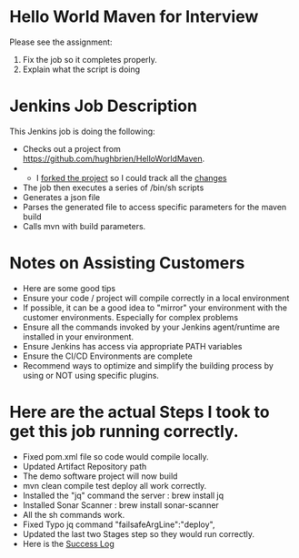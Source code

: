 # Hello World Maven for Interview

Please see the assignment: 
1. Fix the job so it completes properly. 
2. Explain what the script is doing

# Jenkins Job Description
This Jenkins job is doing the following:
- Checks out a project from https://github.com/hughbrien/HelloWorldMaven. 
- - I  [forked the project](https://github.com/hughbrien/HelloWorldMaven) so I could track all the [changes](https://github.com/hughbrien/HelloWorldMaven/commits/master)
- The job then executes a series of /bin/sh scripts
- Generates a json file 
- Parses the generated file to access specific parameters for the maven build
- Calls mvn with build parameters.  
 
# Notes on Assisting Customers
- Here are some good tips  
- Ensure your code / project will compile correctly in a local environment
- If possible, it can be a good idea to "mirror" your environment with the customer environments. Especially for complex problems 
- Ensure all the commands invoked by your Jenkins agent/runtime are installed in your environment.
- Ensure Jenkins has access via appropriate PATH variables
- Ensure the CI/CD Environments are complete
- Recommend ways to optimize and simplify the building process by using or NOT using specific plugins. 


# Here are the actual Steps I took to get this job running correctly. 
- Fixed  pom.xml file so code would compile locally. 
- Updated Artifact Repository path 
- The demo software project will now build
- mvn clean compile test deploy all work correctly.
- Installed the "jq" command the server : brew install jq
- Installed Sonar Scanner : brew install sonar-scanner
- All the sh commands work. 
- Fixed Typo jq command "failsafeArgLine":"deploy",
- Updated the last two Stages step so they would run correctly. 
- Here is the  [Success Log](https://github.com/hughbrien/HelloWorldMaven/blob/master/success.log) 


